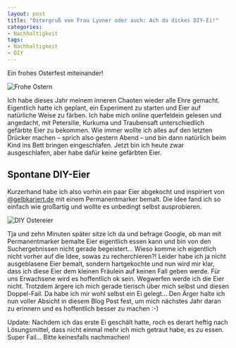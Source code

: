```yaml
---
layout: post
title: "Ostergruß von Frau Lyoner oder auch: Ach du dickes DIY-Ei!"
categories:
- Nachhaltigkeit
tags:
- Nachhaltigkeit
- DIY
---
```


Ein frohes Osterfest miteinander!

![Frohe Ostern]({{site.baseurl}}/assets/img/posts/frohe-ostern.jpg)

Ich habe dieses Jahr meinem inneren Chaoten wieder alle Ehre gemacht. Eigentlich
hatte ich geplant, ein Experiment zu starten und Eier auf natürliche Weise zu
färben. Ich habe mich online querfeldein gelesen und angedacht, mit Petersilie,
Kurkuma und Traubensaft unterschiedlich gefärbte Eier zu bekommen. Wie immer
wollte ich alles auf den letzten Drücker machen – sprich also gestern Abend –
und bin dann natürlich beim Kind ins Bett bringen eingeschlafen. Jetzt bin ich
heute zwar ausgeschlafen, aber habe dafür keine gefärbten Eier.

## Spontane DIY-Eier

Kurzerhand habe ich also vorhin ein paar Eier abgekocht und inspiriert von
[@gelbkariert.de](https://www.instagram.com/gelbkariert.de) mit einem
Permanentmarker bemalt. Die Idee fand ich so einfach wie großartig und wollte es
unbedingt selbst ausprobieren.

![DIY Ostereier]({{site.baseurl}}/assets/img/posts/ostereier-diy.jpg)

Tja und zehn Minuten später sitze ich da und befrage Google, ob man mit
Permanentmarker bemalte Eier eigentlich essen kann und bin von den
Suchergebnissen nicht gerade begeistert… Wieso komme ich eigentlich nicht vorher
auf die Idee, sowas zu recherchieren?! Leider habe ich ja nicht ausgeblasene
Eier bemalt, sondern hartgekochte und nun wird mir klar, dass ich diese Eier dem
kleinen Fräulein auf keinen Fall geben werde. Für uns Erwachsene wird es
hoffentlich ok sein. Wegwerfen werde ich die Eier nicht. Trotzdem ärgere ich
mich gerade tierisch über mich selbst und diesen Doppel-Fail. Da habe ich mir
wohl selbst ein Ei gelegt... Den Ärger halte ich nun voller Absicht in diesem
Blog Post fest, um mich nächstes Jahr daran zu erinnern und es hoffentlich
besser zu machen :-)

Update: Nachdem ich das erste Ei geschält hatte, roch es derart heftig nach
Lösungsmittel, dass nicht einmal mehr ich mich getraut habe, es zu essen. Super
Fail... Bitte keinesfalls nachmachen!
